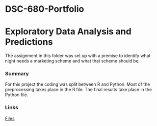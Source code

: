 # DSC-680-Portfolio
# Exploratory Data Analysis and Predictions

The assignment in this folder was set up with a premise to identify 
what night needs a marketing scheme and what that scheme should be.

### Summary
For this project the coding was split between R and Python. Most of the preprocessing takes place in the R file. The final results take place in the Python file.

### Links
[Files](https://github.com/Lemonchasers/Lemonchasers.github.io/blob/master/EDA%20&%20Dodgers%20Marketing%20Solution/)

